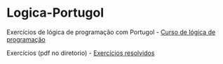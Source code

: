 # Logica-Portugol
Exercícios de lógica de programação com Portugol - [Curso de lógica de programação](https://www.youtube.com/playlist?list=PLHz_AreHm4dmSj0MHol_aoNYCSGFqvfXV)

Exercícios (pdf no diretorio) - [Exercícios resolvidos](https://www.youtube.com/playlist?list=PLSh7PWXYqnPFa8f8F94kMcuc2E_dBEuDW)

